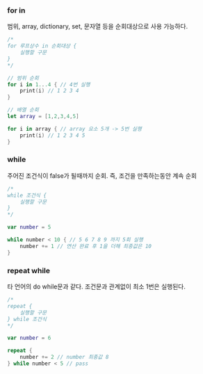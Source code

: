### for in
범위, array, dictionary, set, 문자열 등을 순회대상으로 사용 가능하다.
```swift
/*
for 루프상수 in 순회대상 {
    실행할 구문
}
*/

// 범위 순회
for i in 1...4 { // 4번 실행
    print(i) // 1 2 3 4
}

// 배열 순회
let array = [1,2,3,4,5]

for i in array { // array 요소 5개 -> 5번 실행
    print(i) // 1 2 3 4 5
}
```
### while
주어진 조건식이 false가 될때까지 순회. 즉, 조건을 만족하는동안 계속 순회
```swift
/*
while 조건식 {
    실행할 구문
}
*/

var number = 5

while number < 10 { // 5 6 7 8 9 까지 5회 실행
    number += 1 // 연산 완료 후 1을 더해 최종값은 10
}
```
### repeat while
타 언어의 do while문과 같다. 조건문과 관계없이 최소 1번은 실행된다. 
```swift
/*
repeat {
    실행할 구문
} while 조건식
*/

var number = 6

repeat {
    number += 2 // number 최종값 8
} while number < 5 // pass
```